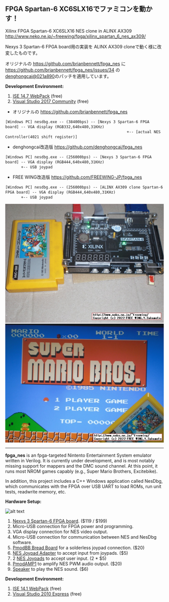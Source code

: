 ## FPGA Spartan-6 XC6SLX16でファミコンを動かす！
Xilinx FPGA Spartan-6 XC6SLX16 NES clone in ALINX AX309  
http://www.neko.ne.jp/~freewing/fpga/xilinx_spartan_6_nes_ax309/

Nexys 3 Spartan-6 FPGA board用の実装を ALINX AX309 cloneで動く様に改変したものです。  

オリジナルの https://github.com/brianbennett/fpga_nes に https://github.com/brianbennett/fpga_nes/issues/34 の[denghongcai@021a890](https://github.com/denghongcai/fpga_nes/commit/021a890721ca7dfa8bf397dcce3d0221d1f0095a)のパッチを適用しています。

**Development Environment:**

1. [ISE 14.7 WebPack](https://japan.xilinx.com/downloadNav/vivado-design-tools/archive-ise.html) (free)
2. [Visual Studio 2017 Community](https://visualstudio.microsoft.com/ja/vs/older-downloads/) (free)

* オリジナルの https://github.com/brianbennett/fpga_nes
```
[Windows PC] nesdbg.exe -- (38400bps) -- [Nexys 3 Spartan-6 FPGA board] -- VGA display (RGB332,640x480,31KHz)
                                                      +-- [actual NES Controller(4021 shift register)]  
```
* denghongcai改造版 https://github.com/denghongcai/fpga_nes
```
[Windows PC] nesdbg.exe -- (256000bps) -- [Nexys 3 Spartan-6 FPGA board] -- VGA display (RGB444,640x480,31KHz)  
       +-- USB joypad
```
* FREE WING改造版 https://github.com/FREEWING-JP/fpga_nes
```
[Windows PC] nesdbg.exe -- (256000bps) -- [ALINX AX309 clone Spartan-6 FPGA board] -- VGA display (RGB444,640x480,31KHz)
       +-- USB joypad
```
![pic 1](https://raw.githubusercontent.com/FREEWING-JP/fpga_nes/master/assets/xilinx_spartan_6_nes_ax309_1.jpg)  
![pic 2](https://raw.githubusercontent.com/FREEWING-JP/fpga_nes/master/assets/xilinx_spartan_6_nes_ax309_2.jpg)

---
**fpga_nes** is an fpga-targeted Nintento Entertainment System emulator written in Verilog.  It is currently under development, and is most notably missing support for mappers and the DMC sound channel.  At this point, it runs most NROM games capably (e.g., Super Mario Brothers, Excitebike).

In addition, this project includes a C++ Windows application called NesDbg, which communicates with the FPGA over USB UART to load ROMs, run unit tests, readwrite memory, etc.

**Hardware Setup:**

![alt text](http://1.bp.blogspot.com/-BfVh-h9vj14/T-9pofsWmEI/AAAAAAAAAG8/kW62NiNQTsE/s320/setup.jpg "Title")

1. [Nexys 3 Spartan-6 FPGA board](http://www.digilentinc.com/Products/Detail.cfm?NavPath=2,400,897&Prod=NEXYS3). ($119 / $199)
2. Micro-USB connection for FPGA power and programming.
3. VGA display connection for NES video output.
4. Micro-USB connection for communication between NES and NesDbg software.
5. [PmodBB Bread Board](http://www.digilentinc.com/Products/Detail.cfm?NavPath=2,401,471&Prod=PMOD-BB) for a solderless joypad connection.  ($20)
6. [NES Joypad Adapter](http://www.parallax.com/StoreSearchResults/tabid/768/txtSearch/nes/List/0/SortField/4/ProductID/613/Default.aspx) to accept input from joypads.  ($5)
7. 2 [NES Joypads](http://www.parallax.com/Store/Accessories/Hardware/tabid/162/txtSearch/nes/List/0/SortField/4/ProductID/528/Default.aspx) to accept user input.  (2 * $5)
8. [PmodAMP1](http://www.digilentinc.com/Products/Detail.cfm?Prod=PMOD-AMP1) to amplify NES PWM audio output.  ($20)
9. [Speaker](http://www.digilentinc.com/Products/Catalog.cfm?NavPath=2,393&Cat=3) to play the NES sound.  ($6)


**Development Environment:**

1. [ISE 14.1 WebPack](http://www.xilinx.com/support/download/index.htm) (free)
2. [Visual Studio 2010 Express](http://www.microsoft.com/visualstudio/en-us/products/2010-editions/visual-cpp-express) (free)
